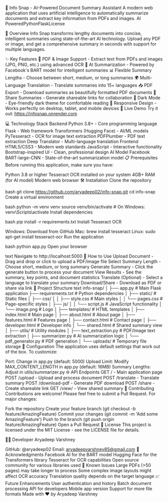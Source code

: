 📑 Info Snap - AI-Powered Document Summary Assistant
A modern web application that uses artificial intelligence to automatically summarize documents and extract key information from PDFs and images.
AI PoweredPythonFlaskLicense

🌟 Overview
Info Snap transforms lengthy documents into concise, intelligent summaries using state-of-the-art AI technology. Upload any PDF or image, and get a comprehensive summary in seconds with support for multiple languages.

✨ Key Features
📄 PDF & Image Support - Extract text from PDFs and images (JPG, PNG, etc.) using advanced OCR
🤖 AI Summarization - Powered by Facebook's BART model for intelligent summaries
📊 Flexible Summary Lengths - Choose between short, medium, or long summaries
🌍 Multi-Language Translation - Translate summaries into 15+ languages
📥 PDF Export - Download summaries as beautifully formatted PDF documents
🔗 Share Summaries - Generate shareable links for collaboration
🌙 Dark Mode - Eye-friendly dark theme for comfortable reading
📱 Responsive Design - Works perfectly on desktop, tablet, and mobile devices
🚀 Live Demo
Try it out: https://infosnap.onrender.com

💻 Technology Stack
Backend
Python 3.8+ - Core programming language
Flask - Web framework
Transformers (Hugging Face) - AI/ML models
PyTesseract - OCR for image text extraction
PDFPlumber - PDF text extraction
Deep Translator - Multi-language translation
Frontend
HTML5/CSS3 - Modern web standards
JavaScript - Interactive functionality
Bootstrap-inspired UI - Clean, professional design
AI Model
Facebook BART-large-CNN - State-of-the-art summarization model
📋 Prerequisites
Before running this application, make sure you have:

Python 3.8 or higher
Tesseract OCR installed on your system
4GB+ RAM (for AI model)
Modern web browser
🛠️ Installation
Clone the repository

bash
git clone https://github.com/aryadeep02/info-snap.git
cd info-snap
Create a virtual environment

bash
python -m venv venv
source venv/bin/activate  # On Windows: venv\Scripts\activate
Install dependencies

bash
pip install -r requirements.txt
Install Tesseract OCR

Windows: Download from GitHub
Mac: brew install tesseract
Linux: sudo apt-get install tesseract-ocr
Run the application

bash
python app.py
Open your browser

text
Navigate to http://localhost:5000
📝 How to Use
Upload Document - Drag and drop or click to upload a PDF/image file
Select Summary Length - Choose short, medium, or long summary
Generate Summary - Click the generate button to process your document
View Results - See the summary, key points, and document statistics
Translate (Optional) - Select a language to translate your summary
Download/Share - Download as PDF or share via link
📁 Project Structure
text
info-snap/
│
├── app.py                    # Main Flask application
├── requirements.txt          # Python dependencies
│
├── static/                   # Static files
│   ├── css/
│   │   ├── style.css        # Main styles
│   │   └── pages.css        # Page-specific styles
│   ├── js/
│   │   └── script.js        # JavaScript functionality
│   └── image.png            # Logo
│
├── templates/                # HTML templates
│   ├── index.html           # Main page
│   ├── about.html           # About page
│   ├── features.html        # Features page
│   ├── contact.html         # Contact page
│   ├── developer.html       # Developer info
│   └── shared.html          # Shared summary view
│
├── utils/                    # Utility modules
│   ├── text_extraction.py   # PDF/Image text extraction
│   ├── summarizer.py        # AI summarization logic
│   └── pdf_generator.py     # PDF generation
│
└── uploads/                  # Temporary file storage
🔧 Configuration
The application uses default settings that work out of the box. To customize:

Port: Change in app.py (default: 5000)
Upload Limit: Modify MAX_CONTENT_LENGTH in app.py (default: 16MB)
Summary Lengths: Adjust in utils/summarizer.py
🌐 API Endpoints
GET / - Main application page
POST /upload - Upload and process document
POST /translate - Translate summary
POST /download-pdf - Generate PDF download
POST /share - Create shareable link
GET /view/<id> - View shared summary
🤝 Contributing
Contributions are welcome! Please feel free to submit a Pull Request. For major changes:

Fork the repository
Create your feature branch (git checkout -b feature/AmazingFeature)
Commit your changes (git commit -m 'Add some AmazingFeature')
Push to the branch (git push origin feature/AmazingFeature)
Open a Pull Request
📄 License
This project is licensed under the MIT License - see the LICENSE file for details.

👨‍💻 Developer
Aryadeep Varshney

GitHub: @aryadeep02
Email: aryadeepvarshney85@gmail.com
🙏 Acknowledgments
Facebook AI for the BART model
Hugging Face for the Transformers library
Tesseract for OCR capabilities
Open source community for various libraries used
🐛 Known Issues
Large PDFs (>50 pages) may take longer to process
Some complex image layouts might affect OCR accuracy
Translation quality depends on the target language
📈 Future Enhancements
 User authentication and history
 Batch document processing
 API for developers
 Mobile app version
 Support for more file formats
Made with ❤️ by Aryadeep Varshney

